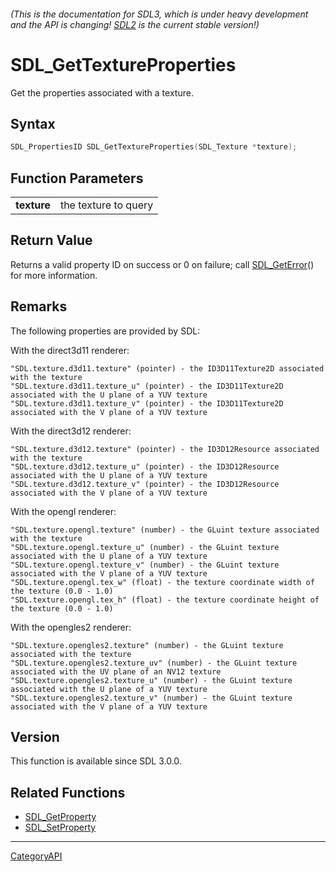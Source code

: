 ###### (This is the documentation for SDL3, which is under heavy development and the API is changing! [SDL2](https://wiki.libsdl.org/SDL2/) is the current stable version!)
# SDL_GetTextureProperties

Get the properties associated with a texture.

## Syntax

```c
SDL_PropertiesID SDL_GetTextureProperties(SDL_Texture *texture);

```

## Function Parameters

|                 |                      |
| --------------- | -------------------- |
| **texture**     | the texture to query |

## Return Value

Returns a valid property ID on success or 0 on failure; call
[SDL_GetError](SDL_GetError)() for more information.

## Remarks

The following properties are provided by SDL:

With the direct3d11 renderer:

```
"SDL.texture.d3d11.texture" (pointer) - the ID3D11Texture2D associated with the texture
"SDL.texture.d3d11.texture_u" (pointer) - the ID3D11Texture2D associated with the U plane of a YUV texture
"SDL.texture.d3d11.texture_v" (pointer) - the ID3D11Texture2D associated with the V plane of a YUV texture
```

With the direct3d12 renderer:

```
"SDL.texture.d3d12.texture" (pointer) - the ID3D12Resource associated with the texture
"SDL.texture.d3d12.texture_u" (pointer) - the ID3D12Resource associated with the U plane of a YUV texture
"SDL.texture.d3d12.texture_v" (pointer) - the ID3D12Resource associated with the V plane of a YUV texture
```

With the opengl renderer:

```
"SDL.texture.opengl.texture" (number) - the GLuint texture associated with the texture
"SDL.texture.opengl.texture_u" (number) - the GLuint texture associated with the U plane of a YUV texture
"SDL.texture.opengl.texture_v" (number) - the GLuint texture associated with the V plane of a YUV texture
"SDL.texture.opengl.tex_w" (float) - the texture coordinate width of the texture (0.0 - 1.0)
"SDL.texture.opengl.tex_h" (float) - the texture coordinate height of the texture (0.0 - 1.0)
```

With the opengles2 renderer:

```
"SDL.texture.opengles2.texture" (number) - the GLuint texture associated with the texture
"SDL.texture.opengles2.texture_uv" (number) - the GLuint texture associated with the UV plane of an NV12 texture
"SDL.texture.opengles2.texture_u" (number) - the GLuint texture associated with the U plane of a YUV texture
"SDL.texture.opengles2.texture_v" (number) - the GLuint texture associated with the V plane of a YUV texture
```

## Version

This function is available since SDL 3.0.0.

## Related Functions

* [SDL_GetProperty](SDL_GetProperty)
* [SDL_SetProperty](SDL_SetProperty)

----
[CategoryAPI](CategoryAPI)

